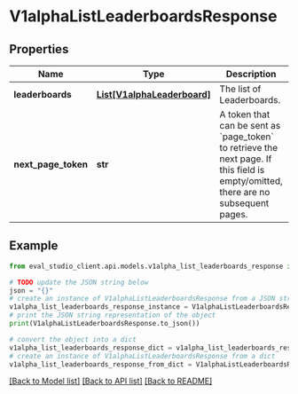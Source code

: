 # V1alphaListLeaderboardsResponse


## Properties

Name | Type | Description | Notes
------------ | ------------- | ------------- | -------------
**leaderboards** | [**List[V1alphaLeaderboard]**](V1alphaLeaderboard.md) | The list of Leaderboards. | [optional] 
**next_page_token** | **str** | A token that can be sent as &#x60;page_token&#x60; to retrieve the next page. If this field is empty/omitted, there are no subsequent pages. | [optional] 

## Example

```python
from eval_studio_client.api.models.v1alpha_list_leaderboards_response import V1alphaListLeaderboardsResponse

# TODO update the JSON string below
json = "{}"
# create an instance of V1alphaListLeaderboardsResponse from a JSON string
v1alpha_list_leaderboards_response_instance = V1alphaListLeaderboardsResponse.from_json(json)
# print the JSON string representation of the object
print(V1alphaListLeaderboardsResponse.to_json())

# convert the object into a dict
v1alpha_list_leaderboards_response_dict = v1alpha_list_leaderboards_response_instance.to_dict()
# create an instance of V1alphaListLeaderboardsResponse from a dict
v1alpha_list_leaderboards_response_from_dict = V1alphaListLeaderboardsResponse.from_dict(v1alpha_list_leaderboards_response_dict)
```
[[Back to Model list]](../README.md#documentation-for-models) [[Back to API list]](../README.md#documentation-for-api-endpoints) [[Back to README]](../README.md)


